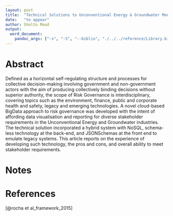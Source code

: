 ```yaml
---
layout: post
title:  "Technical Solutions to Unconventional Energy & Groundwater Monitoring Risk Governance: Applied Case Study"
date:   "to appear"
author: Sholto Maud
output: 
  word_document:
    pandoc_args: ["-s", "-S", "--biblio", "./../../reference/Library.bib", "--csl", "./../../reference/chicago-author-date.csl"]
---
```


# Abstract

Defined as a horizontal self-regulating structure and processes for collective decision-making involving government and non-government actors with the aim of producing collectively binding decisions without superior authority, the scope of Risk Governance is interdisciplinary, covering topics such as the environment, finance, public and corporate health and safety, legacy and emerging technologies. A novel cloud-based BigData approach to risk governance was developed with the intent of affording data visualisation and reporting for diverse stakeholder requirements in the Unconventional Energy and Groundwater industries. The technical solution incorporated a hybrid system with NoSQL, schema-less technology at the back-end, and JSONSchemas at the front end to emulate legacy systems. This article reports on the experience of developing such technology, the pros and cons, and overall ability to meet stakeholder requirements.  

# Notes

# References

[@rocha et al_framework_2015]
